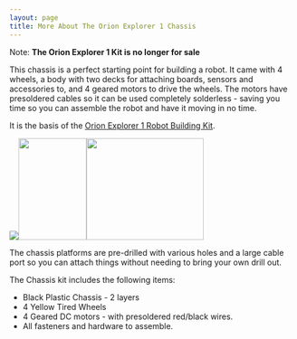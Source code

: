 ```yaml
---
layout: page
title: More About The Orion Explorer 1 Chassis
---
```


Note: __The Orion Explorer 1 Kit is no longer for sale__

This chassis is a perfect starting point for building a robot. It came with 4 wheels, a body with two decks for attaching boards, sensors and accessories to, and 4 geared motors to drive the wheels. The motors have presoldered cables so it can be used completely solderless - saving you time so you can assemble the robot and have it moving in no time.

It is the basis of the [Orion Explorer 1 Robot Building Kit](../products/orion-explorer-1-robot-kit.html).

<a href="orion-explorer-1-robot-kit"><img src="/galleries/orion-explorer1-robot/IMG_0815_medium.jpg" /><img src="/galleries/orion-explorer1-robot/IMG_0814_medium.jpg" width="120" height="180" /><img src="/galleries/orion-explorer1-robot/IMG_0812_medium.jpg" width="207" height="180" /></a>

The chassis platforms are pre-drilled with various holes and a large cable port so you can attach things without needing to bring your own drill out.

The Chassis kit includes the following items:

* Black Plastic Chassis - 2 layers
* 4 Yellow Tired Wheels
* 4 Geared DC motors - with presoldered red/black wires.
* All fasteners and hardware to assemble.
